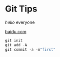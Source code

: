 # Git Tips


 *hello* everyone

 [baidu.com](baidu.com)

```js
git init
git add -A
git commit -a -m"first"
```
